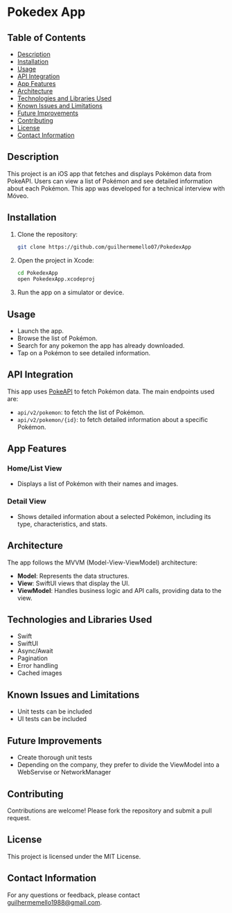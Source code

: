 # Pokedex App

## Table of Contents
- [Description](#description)
- [Installation](#installation)
- [Usage](#usage)
- [API Integration](#api-integration)
- [App Features](#app-features)
- [Architecture](#architecture)
- [Technologies and Libraries Used](#technologies-and-libraries-used)
- [Known Issues and Limitations](#known-issues-and-limitations)
- [Future Improvements](#future-improvements)
- [Contributing](#contributing)
- [License](#license)
- [Contact Information](#contact-information)

## Description
This project is an iOS app that fetches and displays Pokémon data from PokeAPI. Users can view a list of Pokémon and see detailed information about each Pokémon.
This app was developed for a technical interview with Móveo.

## Installation
1. Clone the repository:
    ```bash
    git clone https://github.com/guilhermemello07/PokedexApp
    ```
2. Open the project in Xcode:
    ```bash
    cd PokedexApp
    open PokedexApp.xcodeproj
    ```
3. Run the app on a simulator or device.

## Usage
- Launch the app.
- Browse the list of Pokémon.
- Search for any pokemon the app has already downloaded.
- Tap on a Pokémon to see detailed information.

## API Integration
This app uses [PokeAPI](https://pokeapi.co/) to fetch Pokémon data. The main endpoints used are:
- `api/v2/pokemon`: to fetch the list of Pokémon.
- `api/v2/pokemon/{id}`: to fetch detailed information about a specific Pokémon.

## App Features
### Home/List View
- Displays a list of Pokémon with their names and images.

### Detail View
- Shows detailed information about a selected Pokémon, including its type, characteristics, and stats.

## Architecture
The app follows the MVVM (Model-View-ViewModel) architecture:
- **Model**: Represents the data structures.
- **View**: SwiftUI views that display the UI.
- **ViewModel**: Handles business logic and API calls, providing data to the view.

## Technologies and Libraries Used
- Swift
- SwiftUI
- Async/Await
- Pagination
- Error handling
- Cached images

## Known Issues and Limitations
- Unit tests can be included
- UI tests can be included

## Future Improvements
- Create thorough unit tests
- Depending on the company, they prefer to divide the ViewModel into a WebServise or NetworkManager

## Contributing
Contributions are welcome! Please fork the repository and submit a pull request.

## License
This project is licensed under the MIT License.

## Contact Information
For any questions or feedback, please contact [guilhermemello1988@gmail.com](mailto:guilhermemello1988@gmail.com).

